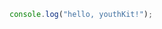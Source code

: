 <script setup>
  import example from './example.vue';
</script>

<yk-example />

```typescript
console.log("hello, youthKit!");
```

<example />
